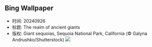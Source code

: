 ## Bing Wallpaper
- 时间: 20240926
- 标题: The realm of ancient giants
- 版权: Giant sequoias, Sequoia National Park, California (© Galyna Andrushko/Shutterstock)
![](https://cn.bing.com/th?id=OHR.GiantSequoias_EN-US4034909984_UHD.jpg&rf=LaDigue_UHD.jpg&pid=hp&w=3840&h=2160&rs=1&c=4)
